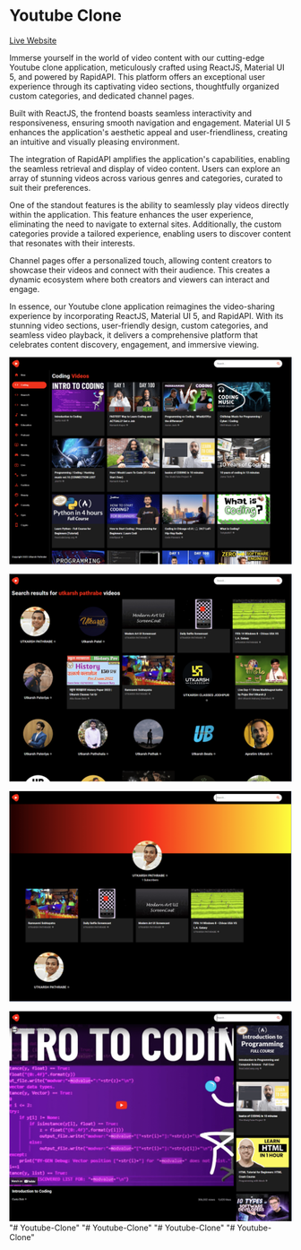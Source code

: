 Youtube Clone
=============  

[Live Website](https://utkarsh-youtube.netlify.app/)  

Immerse yourself in the world of video content with our cutting-edge Youtube clone application, meticulously crafted using ReactJS, Material UI 5, and powered by RapidAPI. This platform offers an exceptional user experience through its captivating video sections, thoughtfully organized custom categories, and dedicated channel pages.  

Built with ReactJS, the frontend boasts seamless interactivity and responsiveness, ensuring smooth navigation and engagement. Material UI 5 enhances the application's aesthetic appeal and user-friendliness, creating an intuitive and visually pleasing environment.  

The integration of RapidAPI amplifies the application's capabilities, enabling the seamless retrieval and display of video content. Users can explore an array of stunning videos across various genres and categories, curated to suit their preferences.  

One of the standout features is the ability to seamlessly play videos directly within the application. This feature enhances the user experience, eliminating the need to navigate to external sites. Additionally, the custom categories provide a tailored experience, enabling users to discover content that resonates with their interests.  

Channel pages offer a personalized touch, allowing content creators to showcase their videos and connect with their audience. This creates a dynamic ecosystem where both creators and viewers can interact and engage.  

In essence, our Youtube clone application reimagines the video-sharing experience by incorporating ReactJS, Material UI 5, and RapidAPI. With its stunning video sections, user-friendly design, custom categories, and seamless video playback, it delivers a comprehensive platform that celebrates content discovery, engagement, and immersive viewing.  

![Main Page](./assets/main-page.png)  

![Search Results Page](./assets/search-results-01.png)  

![Profile Page](./assets/profile-page-01.png)  

![Video Details Page](./assets/video-details-01.png)
"# Youtube-Clone" 
"# Youtube-Clone" 
"# Youtube-Clone" 
"# Youtube-Clone" 
